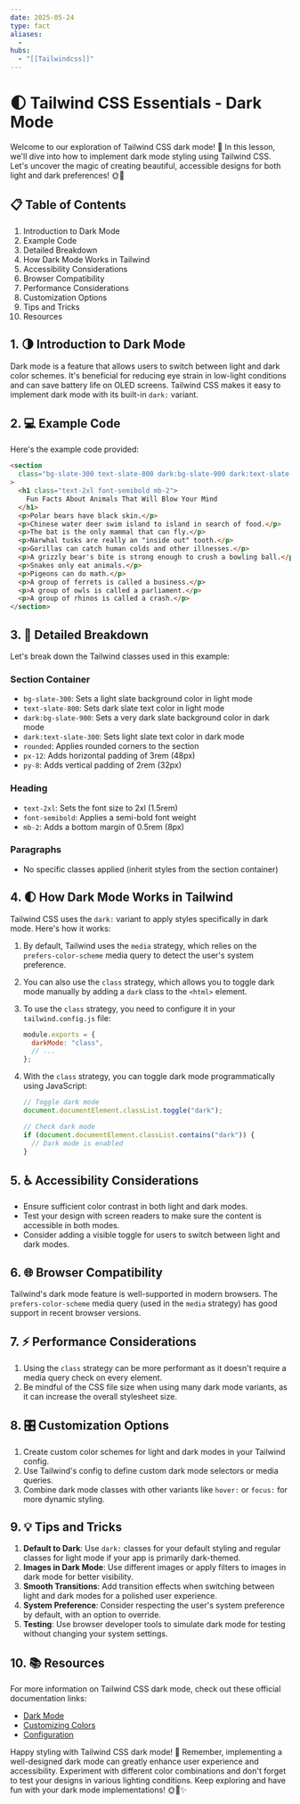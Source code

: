 ```yaml
---
date: 2025-05-24
type: fact
aliases:
  -
hubs:
  - "[[Tailwindcss]]"
---
```


# 🌓 Tailwind CSS Essentials - Dark Mode

Welcome to our exploration of Tailwind CSS dark mode! 🚀 In this lesson, we'll dive into how to implement dark mode styling using Tailwind CSS. Let's uncover the magic of creating beautiful, accessible designs for both light and dark preferences! 🌞🌙

## 📋 Table of Contents

1. Introduction to Dark Mode
2. Example Code
3. Detailed Breakdown
4. How Dark Mode Works in Tailwind
5. Accessibility Considerations
6. Browser Compatibility
7. Performance Considerations
8. Customization Options
9. Tips and Tricks
10. Resources

## 1. 🌗 Introduction to Dark Mode

Dark mode is a feature that allows users to switch between light and dark color schemes. It's beneficial for reducing eye strain in low-light conditions and can save battery life on OLED screens. Tailwind CSS makes it easy to implement dark mode with its built-in `dark:` variant.

## 2. 💻 Example Code

Here's the example code provided:

```html
<section
  class="bg-slate-300 text-slate-800 dark:bg-slate-900 dark:text-slate-300 rounded px-12 py-8"
>
  <h1 class="text-2xl font-semibold mb-2">
    Fun Facts About Animals That Will Blow Your Mind
  </h1>
  <p>Polar bears have black skin.</p>
  <p>Chinese water deer swim island to island in search of food.</p>
  <p>The bat is the only mammal that can fly.</p>
  <p>Narwhal tusks are really an "inside out" tooth.</p>
  <p>Gorillas can catch human colds and other illnesses.</p>
  <p>A grizzly bear's bite is strong enough to crush a bowling ball.</p>
  <p>Snakes only eat animals.</p>
  <p>Pigeons can do math.</p>
  <p>A group of ferrets is called a business.</p>
  <p>A group of owls is called a parliament.</p>
  <p>A group of rhinos is called a crash.</p>
</section>
```

## 3. 🧩 Detailed Breakdown

Let's break down the Tailwind classes used in this example:

### Section Container

- `bg-slate-300`: Sets a light slate background color in light mode
- `text-slate-800`: Sets dark slate text color in light mode
- `dark:bg-slate-900`: Sets a very dark slate background color in dark mode
- `dark:text-slate-300`: Sets light slate text color in dark mode
- `rounded`: Applies rounded corners to the section
- `px-12`: Adds horizontal padding of 3rem (48px)
- `py-8`: Adds vertical padding of 2rem (32px)

### Heading

- `text-2xl`: Sets the font size to 2xl (1.5rem)
- `font-semibold`: Applies a semi-bold font weight
- `mb-2`: Adds a bottom margin of 0.5rem (8px)

### Paragraphs

- No specific classes applied (inherit styles from the section container)

## 4. 🌓 How Dark Mode Works in Tailwind

Tailwind CSS uses the `dark:` variant to apply styles specifically in dark mode. Here's how it works:

1. By default, Tailwind uses the `media` strategy, which relies on the `prefers-color-scheme` media query to detect the user's system preference.

2. You can also use the `class` strategy, which allows you to toggle dark mode manually by adding a `dark` class to the `<html>` element.

3. To use the `class` strategy, you need to configure it in your `tailwind.config.js` file:

   ```js
   module.exports = {
     darkMode: "class",
     // ...
   };
   ```

4. With the `class` strategy, you can toggle dark mode programmatically using JavaScript:

   ```js
   // Toggle dark mode
   document.documentElement.classList.toggle("dark");

   // Check dark mode
   if (document.documentElement.classList.contains("dark")) {
     // Dark mode is enabled
   }
   ```

## 5. ♿ Accessibility Considerations

- Ensure sufficient color contrast in both light and dark modes.
- Test your design with screen readers to make sure the content is accessible in both modes.
- Consider adding a visible toggle for users to switch between light and dark modes.

## 6. 🌐 Browser Compatibility

Tailwind's dark mode feature is well-supported in modern browsers. The `prefers-color-scheme` media query (used in the `media` strategy) has good support in recent browser versions.

## 7. ⚡ Performance Considerations

1. Using the `class` strategy can be more performant as it doesn't require a media query check on every element.
2. Be mindful of the CSS file size when using many dark mode variants, as it can increase the overall stylesheet size.

## 8. 🎛️ Customization Options

1. Create custom color schemes for light and dark modes in your Tailwind config.
2. Use Tailwind's config to define custom dark mode selectors or media queries.
3. Combine dark mode classes with other variants like `hover:` or `focus:` for more dynamic styling.

## 9. 💡 Tips and Tricks

1. **Default to Dark**: Use `dark:` classes for your default styling and regular classes for light mode if your app is primarily dark-themed.
2. **Images in Dark Mode**: Use different images or apply filters to images in dark mode for better visibility.
3. **Smooth Transitions**: Add transition effects when switching between light and dark modes for a polished user experience.
4. **System Preference**: Consider respecting the user's system preference by default, with an option to override.
5. **Testing**: Use browser developer tools to simulate dark mode for testing without changing your system settings.

## 10. 📚 Resources

For more information on Tailwind CSS dark mode, check out these official documentation links:

- [Dark Mode](https://tailwindcss.com/docs/dark-mode)
- [Customizing Colors](https://tailwindcss.com/docs/customizing-colors)
- [Configuration](https://tailwindcss.com/docs/configuration)

Happy styling with Tailwind CSS dark mode! 🎉 Remember, implementing a well-designed dark mode can greatly enhance user experience and accessibility. Experiment with different color combinations and don't forget to test your designs in various lighting conditions. Keep exploring and have fun with your dark mode implementations! 🌞🌙✨

